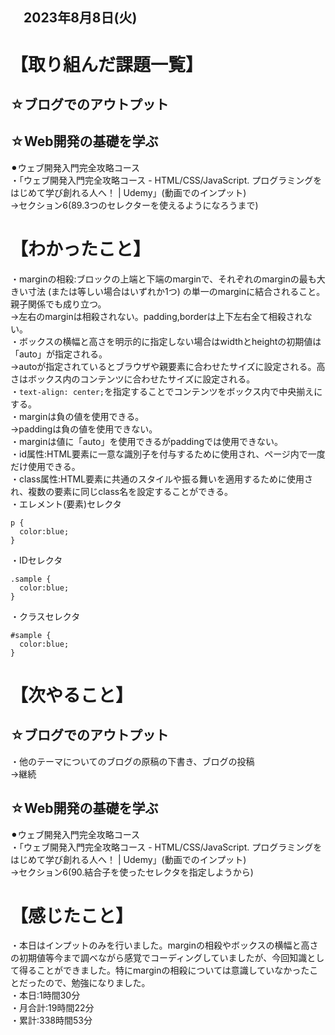 ## 　2023年8月8日(火)
# 【取り組んだ課題一覧】
## ☆ブログでのアウトプット
## ☆Web開発の基礎を学ぶ
⚫︎ウェブ開発入門完全攻略コース<br>
・「ウェブ開発入門完全攻略コース - HTML/CSS/JavaScript. プログラミングをはじめて学び創れる人へ！ | Udemy」(動画でのインプット)<br>
→セクション6(89.3つのセレクターを使えるようになろうまで)<br>
# 【わかったこと】
・marginの相殺:ブロックの上端と下端のmarginで、それぞれのmarginの最も大きい寸法 (または等しい場合はいずれか1つ) の単一のmarginに結合されること。親子関係でも成り立つ。<br>
→左右のmarginは相殺されない。padding,borderは上下左右全て相殺されない。<br>
・ボックスの横幅と高さを明示的に指定しない場合はwidthとheightの初期値は「auto」が指定される。<br>
→autoが指定されているとブラウザや親要素に合わせたサイズに設定される。高さはボックス内のコンテンツに合わせたサイズに設定される。<br>
・`text-align: center;`を指定することでコンテンツをボックス内で中央揃えにする。<br>
・marginは負の値を使用できる。<br>
→paddingは負の値を使用できない。<br>
・marginは値に「auto」を使用できるがpaddingでは使用できない。<br>
・id属性:HTML要素に一意な識別子を付与するために使用され、ページ内で一度だけ使用できる。<br>
・class属性:HTML要素に共通のスタイルや振る舞いを適用するために使用され、複数の要素に同じclass名を設定することができる。<br>
・エレメント(要素)セレクタ<br>
```
p {
  color:blue;
}
```
・IDセレクタ<br>
```
.sample {
  color:blue;
}
```
・クラスセレクタ<br>
```
#sample {
  color:blue;
}
```
# 【次やること】
## ☆ブログでのアウトプット
・他のテーマについてのブログの原稿の下書き、ブログの投稿<br>
→継続<br>
## ☆Web開発の基礎を学ぶ
⚫︎ウェブ開発入門完全攻略コース<br>
・「ウェブ開発入門完全攻略コース - HTML/CSS/JavaScript. プログラミングをはじめて学び創れる人へ！ | Udemy」(動画でのインプット)<br>
→セクション6(90.結合子を使ったセレクタを指定しようから)<br>
# 【感じたこと】
・本日はインプットのみを行いました。marginの相殺やボックスの横幅と高さの初期値等今まで調べながら感覚でコーディングしていましたが、今回知識として得ることができました。特にmarginの相殺については意識していなかったことだったので、勉強になりました。<br>
・本日:1時間30分<br>
・月合計:19時間22分<br>
・累計:338時間53分<br>
